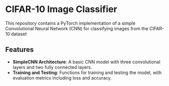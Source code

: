 # CIFAR-10 Image Classifier

This repository contains a PyTorch implementation of a simple Convolutional Neural Network (CNN) for classifying images from the CIFAR-10 dataset


## Features

- **SimpleCNN Architecture**: A basic CNN model with three convolutional layers and two fully connected layers.
- **Training and Testing**: Functions for training and testing the model, with evaluation metrics including loss and accuracy.

